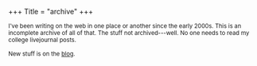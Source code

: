 +++
Title = "archive" 
+++

<small>
I've been writing on the web in one place or another since the early 2000s.
This is an incomplete archive of all of that. The stuff not archived---well.
No one needs to read my college livejournal posts.

New stuff is on the [blog](/blog).
</small>
